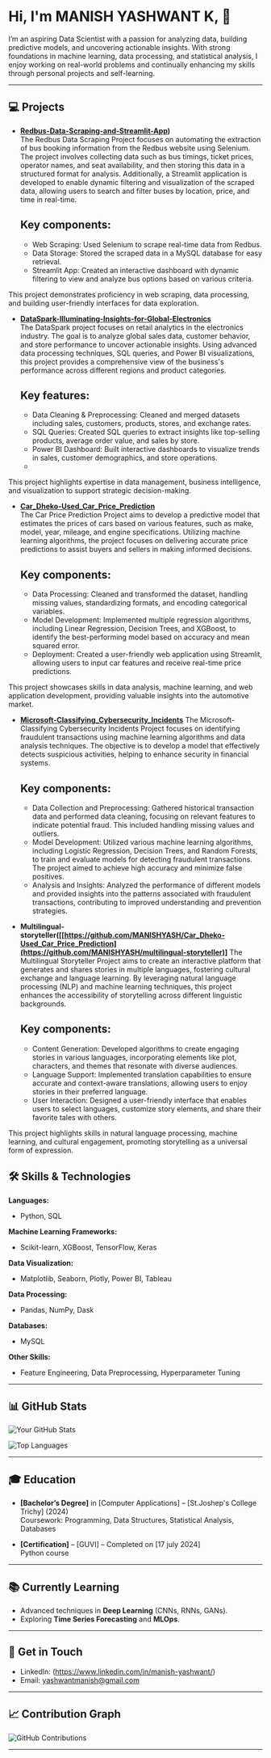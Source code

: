 # Hi, I'm MANISH YASHWANT K, 👋

I’m an aspiring Data Scientist with a passion for analyzing data, building predictive models, and uncovering actionable insights. With strong foundations in machine learning, data processing, and statistical analysis, I enjoy working on real-world problems and continually enhancing my skills through personal projects and self-learning.

---

## 💻 Projects

- **[Redbus-Data-Scraping-and-Streamlit-App](https://github.com/MANISHYASH/Redbus-Data-Scraping-and-Streamlit-App))**  
    The Redbus Data Scraping Project focuses on automating the extraction of bus booking information from the Redbus website using Selenium. The project involves collecting data such as bus timings, ticket       prices, operator names, and seat availability, and then storing this data in a structured format for analysis. Additionally, a Streamlit application is developed to enable dynamic filtering and visualization of     the scraped data, allowing users to search and filter buses by location, price, and time in real-time.

  Key components:
  ---------------

  - Web Scraping: Used Selenium to scrape real-time data from Redbus.
  - Data Storage: Stored the scraped data in a MySQL database for easy retrieval.
  - Streamlit App: Created an interactive dashboard with dynamic filtering to view and analyze bus options based on various criteria.
  
This project demonstrates proficiency in web scraping, data processing, and building user-friendly interfaces for data exploration.

- **[DataSpark-Illuminating-Insights-for-Global-Electronics](https://github.com/MANISHYASH/DataSpark-Illuminating-Insights-for-Global-Electronics)**  
    The DataSpark project focuses on retail analytics in the electronics industry. The goal is to analyze global sales data, customer behavior, and store performance to uncover actionable insights. Using advanced data processing techniques, SQL queries, and Power BI visualizations, this project provides a comprehensive view of the business's performance across different regions and product categories.

    Key features:
  --------------

  - Data Cleaning & Preprocessing: Cleaned and merged datasets including sales, customers, products, stores, and exchange rates.
  - SQL Queries: Created SQL queries to extract insights like top-selling products, average order value, and sales by store.
  - Power BI Dashboard: Built interactive dashboards to visualize trends in sales, customer demographics, and store operations.
  - 
This project highlights expertise in data management, business intelligence, and visualization to support strategic decision-making.

- **[Car_Dheko-Used_Car_Price_Prediction](https://github.com/MANISHYASH/Car_Dheko-Used_Car_Price_Prediction)**  
     The Car Price Prediction Project aims to develop a predictive model that estimates the prices of cars based on various features, such as make, model, year, mileage, and engine specifications. Utilizing machine learning algorithms, the project focuses on delivering accurate price predictions to assist buyers and sellers in making informed decisions.

  Key components:
  ---------------

  - Data Processing: Cleaned and transformed the dataset, handling missing values, standardizing formats, and encoding categorical variables.
  - Model Development: Implemented multiple regression algorithms, including Linear Regression, Decision Trees, and XGBoost, to identify the best-performing model based on accuracy and mean squared error.
  - Deployment: Created a user-friendly web application using Streamlit, allowing users to input car features and receive real-time price predictions.
    
This project showcases skills in data analysis, machine learning, and web application development, providing valuable insights into the automotive market.

- **[Microsoft-Classifying_Cybersecurity_Incidents]([https://github.com/MANISHYASH/Car_Dheko-Used_Car_Price_Prediction](https://github.com/MANISHYASH/Microsoft-Classifying_Cybersecurity_Incidents))**
The Microsoft-Classifying Cybersecurity Incidents Project focuses on identifying fraudulent transactions using machine learning algorithms and data analysis techniques. The objective is to develop a model that effectively detects suspicious activities, helping to enhance security in financial systems.

  Key components:
  ---------------
  
  - Data Collection and Preprocessing: Gathered historical transaction data and performed data cleaning, focusing on relevant features to indicate potential fraud. This included handling missing values and           outliers.
  - Model Development: Utilized various machine learning algorithms, including Logistic Regression, Decision Trees, and Random Forests, to train and evaluate models for detecting fraudulent transactions. The         project aimed to achieve high accuracy and minimize false positives.
  - Analysis and Insights: Analyzed the performance of different models and provided insights into the patterns associated with fraudulent transactions, contributing to improved understanding and prevention          strategies.
     
- **Multilingual-storyteller([[https://github.com/MANISHYASH/Car_Dheko-Used_Car_Price_Prediction](https://github.com/MANISHYASH/multilingual-storyteller)]**
    The Multilingual Storyteller Project aims to create an interactive platform that generates and shares stories in multiple languages, fostering cultural exchange and language learning. By leveraging natural       language processing (NLP) and machine learning techniques, this project enhances the accessibility of storytelling across different linguistic backgrounds.

  Key components:
  ---------------

  - Content Generation: Developed algorithms to create engaging stories in various languages, incorporating elements like plot, characters, and themes that resonate with diverse audiences.
  - Language Support: Implemented translation capabilities to ensure accurate and context-aware translations, allowing users to enjoy stories in their preferred language.
  - User Interaction: Designed a user-friendly interface that enables users to select languages, customize story elements, and share their favorite tales with others.

This project highlights skills in natural language processing, machine learning, and cultural engagement, promoting storytelling as a universal form of expression.
  
## 🛠 Skills & Technologies

**Languages:**
- Python, SQL

**Machine Learning Frameworks:**
- Scikit-learn, XGBoost, TensorFlow, Keras

**Data Visualization:**
- Matplotlib, Seaborn, Plotly, Power BI, Tableau

**Data Processing:**
- Pandas, NumPy, Dask

**Databases:**
- MySQL

**Other Skills:**
- Feature Engineering, Data Preprocessing, Hyperparameter Tuning

---

## 📊 GitHub Stats

![Your GitHub Stats](https://github-readme-stats.vercel.app/api?username=MANISHYASH&show_icons=true&theme=default&hide_border=true)

![Top Languages](https://github-readme-stats.vercel.app/api/top-langs/?username=MANISHYASH&layout=compact&theme=default&hide_border=true)

---

## 🎓 Education

- **[Bachelor’s Degree]** in [Computer Applications] – [St.Joshep's College Trichy] (2024)  
  Coursework: Programming, Data Structures, Statistical Analysis, Databases

- **[Certification]** – [GUVI] – Completed on [17 july 2024]  
  Python course 

---

## 📚 Currently Learning

- Advanced techniques in **Deep Learning** (CNNs, RNNs, GANs).
- Exploring **Time Series Forecasting** and **MLOps**.

---

## 💬 Get in Touch

- LinkedIn: (https://www.linkedin.com/in/manish-yashwant/)
- Email: [yashwantmanish@gmail.com](mailto:yashwantmanish@gmail.com)

---

## 📈 Contribution Graph

![GitHub Contributions](https://github-readme-streak-stats.herokuapp.com/?user=MANISHYASH&theme=default&hide_border=true)

---

